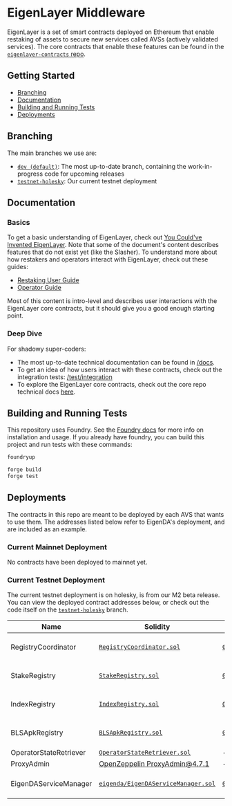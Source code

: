 [core-docs-dev]: https://github.com/Layr-Labs/eigenlayer-contracts/tree/dev/docs
[core-repo]: https://github.com/Layr-Labs/eigenlayer-contracts

# EigenLayer Middleware

EigenLayer is a set of smart contracts deployed on Ethereum that enable restaking of assets to secure new services called AVSs (actively validated services). The core contracts that enable these features can be found in the [`eigenlayer-contracts` repo][core-repo].

## Getting Started

* [Branching](#branching)
* [Documentation](#documentation)
* [Building and Running Tests](#building-and-running-tests)
* [Deployments](#deployments)

## Branching

The main branches we use are:
* [`dev (default)`](https://github.com/Layr-Labs/eigenlayer-middleware/tree/dev): The most up-to-date branch, containing the work-in-progress code for upcoming releases
* [`testnet-holesky`](https://github.com/Layr-Labs/eigenlayer-middleware/tree/testnet-holesky): Our current testnet deployment

## Documentation

### Basics

To get a basic understanding of EigenLayer, check out [You Could've Invented EigenLayer](https://www.blog.eigenlayer.xyz/ycie/). Note that some of the document's content describes features that do not exist yet (like the Slasher). To understand more about how restakers and operators interact with EigenLayer, check out these guides:
* [Restaking User Guide](https://docs.eigenlayer.xyz/restaking-guides/restaking-user-guide)
* [Operator Guide](https://docs.eigenlayer.xyz/operator-guides/operator-introduction)

Most of this content is intro-level and describes user interactions with the EigenLayer core contracts, but it should give you a good enough starting point.

### Deep Dive

For shadowy super-coders:
* The most up-to-date technical documentation can be found in [/docs](/docs).
* To get an idea of how users interact with these contracts, check out the integration tests: [/test/integration](./test/integration)
* To explore the EigenLayer core contracts, check out the core repo technical docs [here][core-docs-dev].

## Building and Running Tests

This repository uses Foundry. See the [Foundry docs](https://book.getfoundry.sh/) for more info on installation and usage. If you already have foundry, you can build this project and run tests with these commands:

```sh
foundryup

forge build
forge test
```

## Deployments

The contracts in this repo are meant to be deployed by each AVS that wants to use them. The addresses listed below refer to EigenDA's deployment, and are included as an example.

### Current Mainnet Deployment

No contracts have been deployed to mainnet yet.

### Current Testnet Deployment

The current testnet deployment is on holesky, is from our M2 beta release. You can view the deployed contract addresses below, or check out the code itself on the [`testnet-holesky`](https://github.com/Layr-Labs/eigenlayer-middleware/tree/testnet-holesky) branch.

| Name | Solidity | Proxy | Implementation | Notes |
| -------- | -------- | -------- | -------- | -------- | 
| RegistryCoordinator | [`RegistryCoordinator.sol`](https://github.com/Layr-Labs/eigenlayer-middleware/blob/testnet-holesky/src/RegistryCoordinator.sol) | [`0x5301...3490`](https://holesky.etherscan.io/address/0x53012C69A189cfA2D9d29eb6F19B32e0A2EA3490) | [`0xC908...bfa0`](https://holesky.etherscan.io/address/0xC908fAFAE29B5C9F0b5E0Da1d3025b8d6D42bfa0) | Proxy: [OpenZeppelin TUP@4.7.1](https://github.com/OpenZeppelin/openzeppelin-contracts/blob/v4.7.1/contracts/proxy/transparent/TransparentUpgradeableProxy.sol) |
| StakeRegistry | [`StakeRegistry.sol`](https://github.com/Layr-Labs/eigenlayer-middleware/blob/testnet-holesky/src/StakeRegistry.sol) | [`0xBDAC...a270`](https://holesky.etherscan.io/address/0xBDACD5998989Eec814ac7A0f0f6596088AA2a270) | [`0xa8d2...98E5`](https://holesky.etherscan.io/address/0xa8d25410c3e3347d93647f10FB6961069BEc98E5) | Proxy: [OpenZeppelin TUP@4.7.1](https://github.com/OpenZeppelin/openzeppelin-contracts/blob/v4.7.1/contracts/proxy/transparent/TransparentUpgradeableProxy.sol) |
| IndexRegistry | [`IndexRegistry.sol`](https://github.com/Layr-Labs/eigenlayer-middleware/blob/testnet-holesky/src/IndexRegistry.sol) | [`0x2E3D...7a5D`](https://holesky.etherscan.io/address/0x2E3D6c0744b10eb0A4e6F679F71554a39Ec47a5D) | [`0x889B...420d`](https://holesky.etherscan.io/address/0x889B040116f453D89e9d6d692Ad70Edd7357420d) | Proxy: [OpenZeppelin TUP@4.7.1](https://github.com/OpenZeppelin/openzeppelin-contracts/blob/v4.7.1/contracts/proxy/transparent/TransparentUpgradeableProxy.sol) |
| BLSApkRegistry | [`BLSApkRegistry.sol`](https://github.com/Layr-Labs/eigenlayer-middleware/blob/testnet-holesky/src/BLSApkRegistry.sol) | [`0x066c...730D`](https://holesky.etherscan.io/address/0x066cF95c1bf0927124DFB8B02B401bc23A79730D) | [`0x885C...e064`](https://holesky.etherscan.io/address/0x885C0CC8118E428a2C04de58A93eB15Ed4F0e064) | Proxy: [OpenZeppelin TUP@4.7.1](https://github.com/OpenZeppelin/openzeppelin-contracts/blob/v4.7.1/contracts/proxy/transparent/TransparentUpgradeableProxy.sol) |
| OperatorStateRetriever | [`OperatorStateRetriever.sol`](https://github.com/Layr-Labs/eigenlayer-middleware/blob/testnet-holesky/src/OperatorStateRetriever.sol) | - | [`0xB4ba...6C67`](https://holesky.etherscan.io/address/0xB4baAfee917fb4449f5ec64804217bccE9f46C67) | |
| ProxyAdmin | [OpenZeppelin ProxyAdmin@4.7.1](https://github.com/OpenZeppelin/openzeppelin-contracts/blob/v4.7.1/contracts/proxy/transparent/ProxyAdmin.sol) | - | [`0xB043...5c15`](https://holesky.etherscan.io/address/0xB043055dd967A382577c2f5261fA6428f2905c15) | |
| EigenDAServiceManager | [`eigenda/EigenDAServiceManager.sol`](https://github.com/Layr-Labs/eigenda/blob/a33b41561cc3fb4cd6d50a8738e4c5dca43ec0a5/contracts/src/core/EigenDAServiceManager.sol) | [`0xD4A7...e84b`](https://holesky.etherscan.io/address/0xD4A7E1Bd8015057293f0D0A557088c286942e84b) | [`0xa722...67f3`](https://holesky.etherscan.io/address/0xa7227485e6C693AC4566fe168C5E3647c5c267f3) | Proxy: [OpenZeppelin TUP@4.7.1](https://github.com/OpenZeppelin/openzeppelin-contracts/blob/v4.7.1/contracts/proxy/transparent/TransparentUpgradeableProxy.sol) |